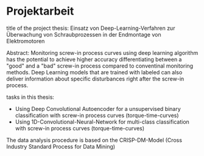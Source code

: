 # Projektarbeit

title of the project thesis: Einsatz von Deep-Learning-Verfahren zur Überwachung von Schraubprozessen in der Endmontage von Elektromotoren

Abstract: Monitoring screw-in process curves using deep learning algorithm has the potential to achieve higher accuracy differentiating between a "good" and a "bad" screw-in process compared to conventinal monitoring methods. Deep Learning models that are trained with labeled can also deliver information about specific disturbances right after the screw-in process.

tasks in this thesis:
- Using Deep Convolutional Autoencoder for a unsupervised binary classification with screw-in process curves (torque-time-curves)
- Using 1D-Convolutional-Neural-Network for multi-class classification with screw-in process curves (torque-time-curves)

The data analysis procedure is based on the CRISP-DM-Model (Cross Industry Standard Process for Data Mining)
